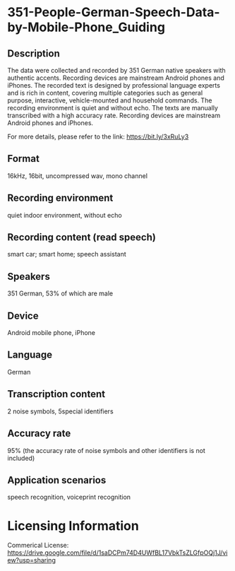 # 351-People-German-Speech-Data-by-Mobile-Phone_Guiding


## Description
The data were collected and recorded by 351 German native speakers with authentic accents. Recording devices are mainstream Android phones and iPhones. The recorded text is designed by professional language experts and is rich in content, covering multiple categories such as general purpose, interactive, vehicle-mounted and household commands. The recording environment is quiet and without echo. The texts are manually transcribed with a high accuracy rate. Recording devices are mainstream Android phones and iPhones.

For more details, please refer to the link: https://bit.ly/3xRuLy3

## Format
16kHz, 16bit, uncompressed wav, mono channel

## Recording environment
quiet indoor environment, without echo

## Recording content (read speech)
smart car; smart home; speech assistant

## Speakers
351 German, 53% of which are male

## Device
Android mobile phone, iPhone

## Language
German

## Transcription content
2 noise symbols, 5special identifiers

## Accuracy rate
95% (the accuracy rate of noise symbols and other identifiers is not included)

## Application scenarios
speech recognition, voiceprint recognition

# Licensing Information
Commerical License: https://drive.google.com/file/d/1saDCPm74D4UWfBL17VbkTsZLGfpOQj1J/view?usp=sharing

